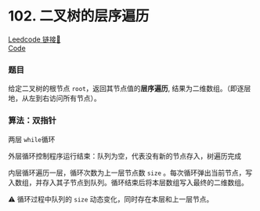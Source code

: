 # 102. 二叉树的层序遍历

[Leedcode 链接🔗](https://leetcode.cn/problems/binary-tree-level-order-traversal/description/)  
[Code](https://github.com/alstondu/lc/blob/main/102/102.cpp)

### 题目
给定二叉树的根节点 ```root```，返回其节点值的**层序遍历**, 结果为二维数组。（即逐层地，从左到右访问所有节点）。


### 算法：双指针

两层 ```while```循环

外层循环控制程序运行结束：队列为空，代表没有新的节点存入，树遍历完成

内层循环遍历一层，循环次数为上一层节点数 ```size``` 。每次循环弹出当前节点，写入数组，并存入其子节点到队列。循环结束后将本层数组写入最终的二维数组。

⚠️ 循环过程中队列的 ```size``` 动态变化，同时存在本层和上一层节点。